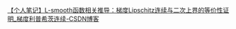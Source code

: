[【个人笔记】L-smooth函数相关推导：梯度Lipschitz连续与二次上界的等价性证明_梯度利普希茨连续-CSDN博客](https://blog.csdn.net/weixin_45648182/article/details/146592953)